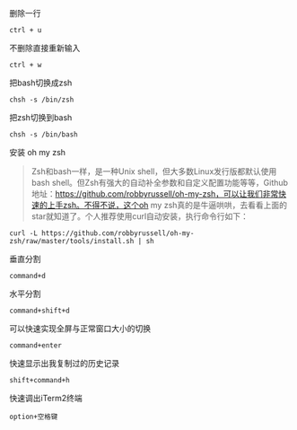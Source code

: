 删除一行 
```shell script
ctrl + u
``` 
不删除直接重新输入 
```shell script
ctrl + w
``` 
把bash切换成zsh  
```shell script
chsh -s /bin/zsh
```
把zsh切换到bash  
```shell script
chsh -s /bin/bash
```
安装 oh my zsh
>Zsh和bash一样，是一种Unix shell，但大多数Linux发行版都默认使用bash shell。但Zsh有强大的自动补全参数和自定义配置功能等等，Github地址：https://github.com/robbyrussell/oh-my-zsh，可以让我们非常快速的上手zsh。不得不说，这个oh my zsh真的是牛逼哄哄，去看看上面的star就知道了。个人推荐使用curl自动安装，执行命令行如下：
```shell script
curl -L https://github.com/robbyrussell/oh-my-zsh/raw/master/tools/install.sh | sh
```
垂直分割  
```shell script
command+d
```
水平分割  
```shell script
command+shift+d
```
可以快速实现全屏与正常窗口大小的切换  
```shell script
command+enter
```
快速显示出我复制过的历史记录  
```shell script
shift+command+h
```
快速调出iTerm2终端 
```shell script
option+空格键
``` 
